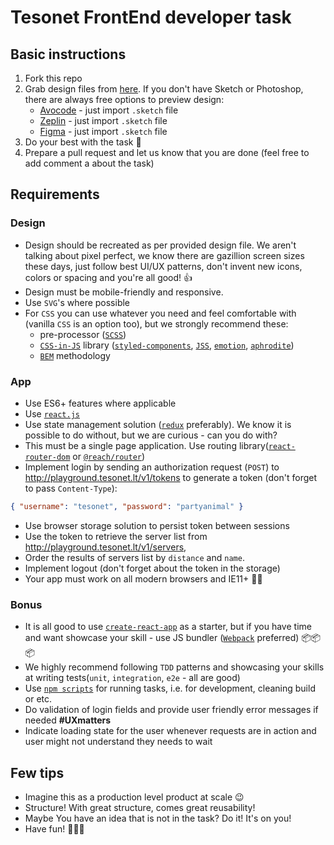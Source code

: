 # Tesonet FrontEnd developer task

## Basic instructions

1. Fork this repo
1. Grab design files from [here](https://www.dropbox.com/sh/ql709t4h1ksl8jn/AACaARTQ9wUkpRNj07w2uHRka?dl=0).
   If you don't have Sketch or Photoshop, there are always free options to preview design:
   - [Avocode](https://avocode.com/) - just import `.sketch` file
   - [Zeplin](https://zeplin.io/) - just import `.sketch` file
   - [Figma](https://www.figma.com/) - just import `.sketch` file
1. Do your best with the task 💪
1. Prepare a pull request and let us know that you are done (feel free to add comment a about the task)

## Requirements

### Design

- Design should be recreated as per provided design file. We aren't talking about pixel perfect, we know there are gazillion screen sizes these days, just follow best UI/UX patterns, don't invent new icons, colors or spacing and you're all good! 👍
- Design must be mobile-friendly and responsive.
- Use `SVG`'s where possible
- For `CSS` you can use whatever you need and feel comfortable with (vanilla `CSS` is an option too), but we strongly recommend these:
  - pre-processor ([`SCSS`](https://sass-lang.com/))
  - [`CSS-in-JS`](https://reactjs.org/docs/faq-styling.html#what-is-css-in-js) library ([`styled-components`](https://www.styled-components.com/), [`JSS`](https://cssinjs.org/), [`emotion`](https://github.com/emotion-js/emotion), [`aphrodite`](https://github.com/Khan/aphrodite))
  - [`BEM`](http://getbem.com/introduction/) methodology

### App

- Use ES6+ features where applicable
- Use [`react.js`](https://reactjs.org/)
- Use state management solution ([`redux`](https://redux.js.org/) preferably). We know it is possible to do without, but we are curious - can you do with?
- This must be a single page application. Use routing library([`react-router-dom`](https://www.npmjs.com/package/react-router-dom) or [`@reach/router`](https://reach.tech/router))
- Implement login by sending an authorization request (`POST`) to http://playground.tesonet.lt/v1/tokens to generate a token (don't forget to pass `Content-Type`):

```json
{ "username": "tesonet", "password": "partyanimal" }
```

- Use browser storage solution to persist token between sessions
- Use the token to retrieve the server list from http://playground.tesonet.lt/v1/servers,
- Order the results of servers list by `distance` and `name`.
- Implement logout (don't forget about the token in the storage)
- Your app must work on all modern browsers and IE11+ 🐢🤷

### Bonus

- It is all good to use [`create-react-app`](https://github.com/facebook/create-react-app) as a starter, but if you have time and want showcase your skill - use JS bundler ([`Webpack`](https://webpack.js.org/) preferred) 📦📦📦
- We highly recommend following `TDD` patterns and showcasing your skills at writing tests(`unit`, `integration`, `e2e` - all are good)
- Use [`npm scripts`](https://docs.npmjs.com/misc/scripts) for running tasks, i.e. for development, cleaning build or etc.
- Do validation of login fields and provide user friendly error messages if needed **#UXmatters**
- Indicate loading state for the user whenever requests are in action and user might not understand they needs to wait

## Few tips

- Imagine this as a production level product at scale 😉
- Structure! With great structure, comes great reusability!
- Maybe You have an idea that is not in the task? Do it! It's on you!
- Have fun! 🎉🎉🎉
